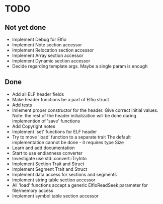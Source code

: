 # TODO

## Not yet done

- Implement Debug for Elfio
- Implement Note section accessor
- Implement Relocation section accessor
- Implement Array section accessor
- Implement Dynamic section accessor
- Decide regarding template args. Maybe a single param is enough

## Done

- Add all ELF header fields
- Make header functions be a part of Elfio struct
- Add tests
- Imlement proper constructor for the header.
  Give correct initial values. Note: the rest of the header
  initialization will be done during implemention of 'save' functions
- Add Copyright notes
- Implement 'set' functions for ELF header
- Try to move 'load' function to a separate trait
  The default implementation cannot be done - it requires type Size
- Learn and add documentation
- Start to use endianness converter
- Investigate use std::convert::TryInto
- Implement Section Trait and Struct
- Implement Segment Trait and Struct
- Implement data access for sections and segments
- Implement string table section accessor
- All 'load' functions accept a generic ElfioReadSeek parameter for file/memory access
- Implement symbol table section accessor
